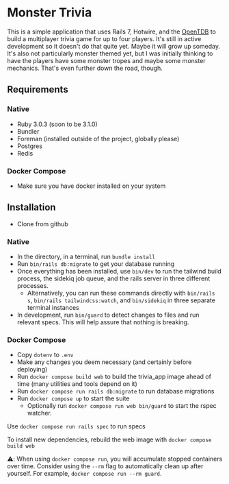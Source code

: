 # Monster Trivia

This is a simple application that uses Rails 7, Hotwire, and the [OpenTDB](https://opentdb.com) to build a multiplayer trivia game for up to four players. It's still in active development so it doesn't do that quite yet. Maybe it will grow up someday. It's also not particularly monster themed yet, but I was initially thinking to have the players have some monster tropes and maybe some monster mechanics. That's even further down the road, though.

## Requirements

### Native

* Ruby 3.0.3 (soon to be 3.1.0)
* Bundler
* Foreman (installed outside of the project, globally please)
* Postgres
* Redis

### Docker Compose

* Make sure you have docker installed on your system

## Installation

* Clone from github

###  Native

* In the directory, in a terminal, run `bundle install`
* Run `bin/rails db:migrate` to get your database running
* Once everything has been installed, use `bin/dev` to run the tailwind build process, the sidekiq job queue, and the rails server in three different processes.
  * Alternatively, you can run these commands directly with `bin/rails s`, `bin/rails tailwindcss:watch`, and `bin/sidekiq` in three separate terminal instances
* In development, run `bin/guard` to detect changes to files and run relevant specs. This will help assure that nothing is breaking.

### Docker Compose

* Copy `dotenv` to `.env`
* Make any changes you deem necessary (and certainly before deploying)
* Run `docker compose build web` to build the trivia_app image ahead of time (many utilities and tools depend on it)
* Run `docker compose run rails db:migrate` to run database migrations
* Run `docker compose up` to start the suite
  * Optionally run `docker compose run web bin/guard` to start the rspec watcher.

Use `docker compose run rails spec` to run specs

To install new dependencies, rebuild the web image with `docker compose build web`

⚠️: When using `docker compose run`, you will accumulate stopped containers over time. Consider using the `--rm` flag to automatically clean up after yourself. For example, `docker compose run --rm guard`.
